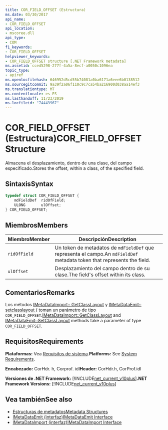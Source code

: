 ```yaml
---
title: COR_FIELD_OFFSET (Estructura)
ms.date: 03/30/2017
api_name:
- COR_FIELD_OFFSET
api_location:
- mscoree.dll
api_type:
- COM
f1_keywords:
- COR_FIELD_OFFSET
helpviewer_keywords:
- COR_FIELD_OFFSET structure [.NET Framework metadata]
ms.assetid: cced5298-277f-4a5a-8ecf-a0050c1096ea
topic_type:
- apiref
ms.openlocfilehash: 646952d5cd55b74081a0ba6171a6eee6b0138512
ms.sourcegitcommit: 9a39f2a06f110c9c7ca54ba216900d038aa14ef3
ms.translationtype: MT
ms.contentlocale: es-ES
ms.lasthandoff: 11/23/2019
ms.locfileid: "74443967"
---
```

# <a name="cor_field_offset-structure"></a><span data-ttu-id="835f9-102">COR_FIELD_OFFSET (Estructura)</span><span class="sxs-lookup"><span data-stu-id="835f9-102">COR_FIELD_OFFSET Structure</span></span>
<span data-ttu-id="835f9-103">Almacena el desplazamiento, dentro de una clase, del campo especificado.</span><span class="sxs-lookup"><span data-stu-id="835f9-103">Stores the offset, within a class, of the specified field.</span></span>  
  
## <a name="syntax"></a><span data-ttu-id="835f9-104">Sintaxis</span><span class="sxs-lookup"><span data-stu-id="835f9-104">Syntax</span></span>  
  
```cpp  
typedef struct COR_FIELD_OFFSET {  
    mdFieldDef  ridOfField;  
    ULONG       ulOffset;  
} COR_FIELD_OFFSET;  
```  
  
## <a name="members"></a><span data-ttu-id="835f9-105">Miembros</span><span class="sxs-lookup"><span data-stu-id="835f9-105">Members</span></span>  
  
|<span data-ttu-id="835f9-106">Miembro</span><span class="sxs-lookup"><span data-stu-id="835f9-106">Member</span></span>|<span data-ttu-id="835f9-107">Descripción</span><span class="sxs-lookup"><span data-stu-id="835f9-107">Description</span></span>|  
|------------|-----------------|  
|`ridOfField`|<span data-ttu-id="835f9-108">Un token de metadatos de `mdFieldDef` que representa el campo.</span><span class="sxs-lookup"><span data-stu-id="835f9-108">An `mdFieldDef` metadata token that represents the field.</span></span>|  
|`ulOffset`|<span data-ttu-id="835f9-109">Desplazamiento del campo dentro de su clase.</span><span class="sxs-lookup"><span data-stu-id="835f9-109">The field's offset within its class.</span></span>|  
  
## <a name="remarks"></a><span data-ttu-id="835f9-110">Comentarios</span><span class="sxs-lookup"><span data-stu-id="835f9-110">Remarks</span></span>  
 <span data-ttu-id="835f9-111">Los métodos [IMetaDataImport:: GetClassLayout](../../../../docs/framework/unmanaged-api/metadata/imetadataimport-getclasslayout-method.md) y [IMetaDataEmit:: setclasslayout (](../../../../docs/framework/unmanaged-api/metadata/imetadataemit-setclasslayout-method.md) toman un parámetro de tipo `COR_FIELD_OFFSET`.</span><span class="sxs-lookup"><span data-stu-id="835f9-111">[IMetaDataImport::GetClassLayout](../../../../docs/framework/unmanaged-api/metadata/imetadataimport-getclasslayout-method.md) and [IMetaDataEmit::SetClassLayout](../../../../docs/framework/unmanaged-api/metadata/imetadataemit-setclasslayout-method.md) methods take a parameter of type `COR_FIELD_OFFSET`.</span></span>  
  
## <a name="requirements"></a><span data-ttu-id="835f9-112">Requisitos</span><span class="sxs-lookup"><span data-stu-id="835f9-112">Requirements</span></span>  
 <span data-ttu-id="835f9-113">**Plataformas:** Vea [Requisitos de sistema](../../../../docs/framework/get-started/system-requirements.md).</span><span class="sxs-lookup"><span data-stu-id="835f9-113">**Platforms:** See [System Requirements](../../../../docs/framework/get-started/system-requirements.md).</span></span>  
  
 <span data-ttu-id="835f9-114">**Encabezado:** CorHdr. h, Corprof. idl</span><span class="sxs-lookup"><span data-stu-id="835f9-114">**Header:** CorHdr.h, CorProf.idl</span></span>  
  
 <span data-ttu-id="835f9-115">**Versiones de .NET Framework:** [!INCLUDE[net_current_v10plus](../../../../includes/net-current-v10plus-md.md)]</span><span class="sxs-lookup"><span data-stu-id="835f9-115">**.NET Framework Versions:** [!INCLUDE[net_current_v10plus](../../../../includes/net-current-v10plus-md.md)]</span></span>  
  
## <a name="see-also"></a><span data-ttu-id="835f9-116">Vea también</span><span class="sxs-lookup"><span data-stu-id="835f9-116">See also</span></span>

- [<span data-ttu-id="835f9-117">Estructuras de metadatos</span><span class="sxs-lookup"><span data-stu-id="835f9-117">Metadata Structures</span></span>](../../../../docs/framework/unmanaged-api/metadata/metadata-structures.md)
- [<span data-ttu-id="835f9-118">IMetaDataEmit (interfaz)</span><span class="sxs-lookup"><span data-stu-id="835f9-118">IMetaDataEmit Interface</span></span>](../../../../docs/framework/unmanaged-api/metadata/imetadataemit-interface.md)
- [<span data-ttu-id="835f9-119">IMetaDataImport (interfaz)</span><span class="sxs-lookup"><span data-stu-id="835f9-119">IMetaDataImport Interface</span></span>](../../../../docs/framework/unmanaged-api/metadata/imetadataimport-interface.md)
